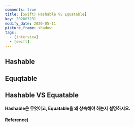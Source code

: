```yaml
---
comments: true
title: [Swift) Hashable VS Equatable]
key: 202003231
modify_date: 2020-05-11
picture_frame: shadow
tags:
  - [interview]
  - [swift]
---
```

 
## Hashable

## Equqtable

## Hashable VS Equatable

#### Hashable은 무엇이고, Equatable을 왜 상속해야 하는지 설명하시오.

#### Reference)
